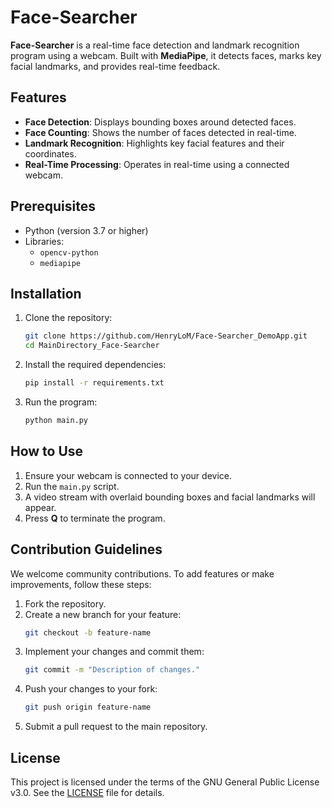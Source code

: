 # Face-Searcher

**Face-Searcher** is a real-time face detection and landmark recognition program using a webcam. Built with **MediaPipe**, it detects faces, marks key facial landmarks, and provides real-time feedback.

## Features

- **Face Detection**: Displays bounding boxes around detected faces.  
- **Face Counting**: Shows the number of faces detected in real-time.  
- **Landmark Recognition**: Highlights key facial features and their coordinates.  
- **Real-Time Processing**: Operates in real-time using a connected webcam.

## Prerequisites

- Python (version 3.7 or higher)  
- Libraries:  
  - `opencv-python`  
  - `mediapipe`

## Installation

1. Clone the repository:
   ```bash
   git clone https://github.com/HenryLoM/Face-Searcher_DemoApp.git
   cd MainDirectory_Face-Searcher
   ```

2. Install the required dependencies:
   ```bash
   pip install -r requirements.txt
   ```

3. Run the program:
   ```bash
   python main.py
   ```

## How to Use

1. Ensure your webcam is connected to your device.
2. Run the `main.py` script.
3. A video stream with overlaid bounding boxes and facial landmarks will appear.
4. Press **Q** to terminate the program.

## Contribution Guidelines

We welcome community contributions. To add features or make improvements, follow these steps:

1. Fork the repository.  
2. Create a new branch for your feature:  
   ```bash
   git checkout -b feature-name
   ```  
3. Implement your changes and commit them:  
   ```bash
   git commit -m "Description of changes."
   ```  
4. Push your changes to your fork:  
   ```bash
   git push origin feature-name
   ```  
5. Submit a pull request to the main repository.

## License

This project is licensed under the terms of the GNU General Public License v3.0. See the [LICENSE](LICENSE) file for details.
